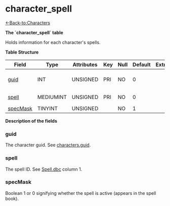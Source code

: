 # character\_spell

[<-Back-to:Characters](database-characters)

**The \`character\_spell\` table**

Holds information for each character's spells.

**Table Structure**

| Field         | Type      | Attributes | Key | Null | Default | Extra | Comment                  |
| ------------- | --------- | ---------- | --- | ---- | ------- | ----- | ------------------------ |
| [guid][1]     | INT       | UNSIGNED   | PRI | NO   | 0       |       | Global Unique Identifier |
| [spell][2]    | MEDIUMINT | UNSIGNED   | PRI | NO   | 0       |       | Spell Identifier         |
| [specMask][3] | TINYINT   | UNSIGNED   |     | NO   | 1       |       |                          |

[1]: #guid
[2]: #spell
[3]: #specmask

**Description of the fields**

### guid

The character guid. See [characters.guid](characters#guid).

### spell

The spell ID. See [Spell.dbc](spell) column 1.

### specMask

Boolean 1 or 0 signifying whether the spell is active (appears in the spell book).
